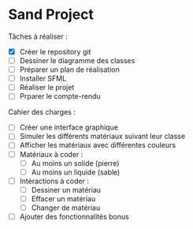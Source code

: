 # Sand Project

Tâches à réaliser :
- [x] Créer le repository git
- [ ] Dessiner le diagramme des classes
- [ ] Préparer un plan de réalisation
- [ ] Installer SFML
- [ ] Réaliser le projet
- [ ] Prparer le compte-rendu

Cahier des charges : 
- [ ] Créer une interface graphique
- [ ] Simuler les différents matériaux suivant leur classe
- [ ] Afficher les matériaux avec différentes couleurs
- [ ] Matériaux à coder :
  - [ ] Au moins un solide (pierre)
  - [ ] Au moins un liquide (sable)
- [ ] Intéractions à coder :
  - [ ] Dessiner un matériau
  - [ ] Effacer un matériau
  - [ ] Changer de matériau

- [ ] Ajouter des fonctionnalités bonus
